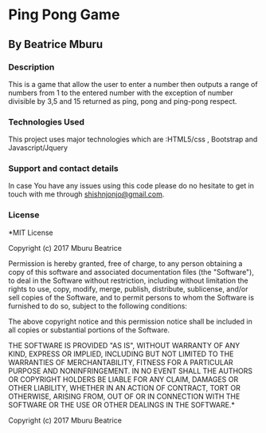 # Ping Pong Game

## By Beatrice Mburu

### Description

This is a game that allow the user to enter a number then outputs a range of numbers from 1 to the entered number with the exception of number divisible by 3,5 and 15 returned as ping, pong and ping-pong respect.

### Technologies Used

This project uses major technologies which are :HTML5/css , Bootstrap and Javascript/Jquery

### Support and contact details

In case You have any issues using this code please do no hesitate to get in touch with me through shishnjonjo@gmail.com.

### License

*MIT License

Copyright (c) 2017 Mburu Beatrice

Permission is hereby granted, free of charge, to any person obtaining a copy of this software and associated documentation files (the "Software"), to deal in the Software without restriction, including without limitation the rights to use, copy, modify, merge, publish, distribute, sublicense, and/or sell copies of the Software, and to permit persons to whom the Software is furnished to do so, subject to the following conditions:

The above copyright notice and this permission notice shall be included in all copies or substantial portions of the Software.

THE SOFTWARE IS PROVIDED "AS IS", WITHOUT WARRANTY OF ANY KIND, EXPRESS OR IMPLIED, INCLUDING BUT NOT LIMITED TO THE WARRANTIES OF MERCHANTABILITY, FITNESS FOR A PARTICULAR PURPOSE AND NONINFRINGEMENT. IN NO EVENT SHALL THE AUTHORS OR COPYRIGHT HOLDERS BE LIABLE FOR ANY CLAIM, DAMAGES OR OTHER LIABILITY, WHETHER IN AN ACTION OF CONTRACT, TORT OR OTHERWISE, ARISING FROM, OUT OF OR IN CONNECTION WITH THE SOFTWARE OR THE USE OR OTHER DEALINGS IN THE SOFTWARE.*

Copyright (c) 2017 Mburu Beatrice
